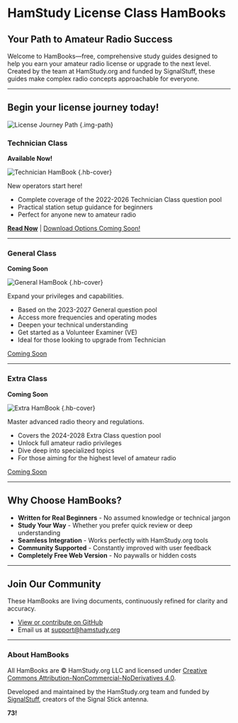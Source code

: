 # HamStudy License Class HamBooks

## Your Path to Amateur Radio Success

Welcome to HamBooks—free, comprehensive study guides designed to help you earn your amateur radio license or upgrade to the next level. Created by the team at HamStudy.org and funded by SignalStuff, these guides make complex radio concepts approachable for everyone.

---
## Begin your license journey today!

![License Journey Path](/license-path.svg)
{.img-path}

### Technician Class
**Available Now!**

![Technician HamBook](/tech2022.jpg)
{.hb-cover}

New operators start here!
* Complete coverage of the 2022-2026 Technician Class question pool
* Practical station setup guidance for beginners
* Perfect for anyone new to amateur radio

[**Read Now**](/tech2022) | [Download Options Coming Soon!]()

<div class="clear"></div>

---

### General Class
**Coming Soon**

![General HamBook](/general2023.jpg)
{.hb-cover}

Expand your privileges and capabilities.
* Based on the 2023-2027 General question pool
* Access more frequencies and operating modes
* Deepen your technical understanding
* Get started as a Volunteer Examiner (VE)
* Ideal for those looking to upgrade from Technician

[Coming Soon]()

<div class="clear"></div>

---

### Extra Class
**Coming Soon**

![Extra HamBook](/extra2024.jpg)
{.hb-cover}

Master advanced radio theory and regulations.
* Covers the 2024-2028 Extra Class question pool
* Unlock full amateur radio privileges
* Dive deep into specialized topics
* For those aiming for the highest level of amateur radio

[Coming Soon]()

<div class="clear"></div>

---

## Why Choose HamBooks?

* **Written for Real Beginners** - No assumed knowledge or technical jargon
* **Study Your Way** - Whether you prefer quick review or deep understanding
* **Seamless Integration** - Works perfectly with HamStudy.org tools
* **Community Supported** - Constantly improved with user feedback
* **Completely Free Web Version** - No paywalls or hidden costs

---

## Join Our Community

These HamBooks are living documents, continuously refined for clarity and accuracy.

* [View or contribute on GitHub](https://github.com/hamstudy/hamstudy-hambook)
* Email us at [support@hamstudy.org](mailto:support@hamstudy.org)

---

### About HamBooks

All HamBooks are © HamStudy.org LLC and licensed under [Creative Commons Attribution-NonCommercial-NoDerivatives 4.0](https://creativecommons.org/licenses/by-nc-nd/4.0/).

Developed and maintained by the HamStudy.org team and funded by [SignalStuff](https://signalstuff.com), creators of the Signal Stick antenna.

**73!**